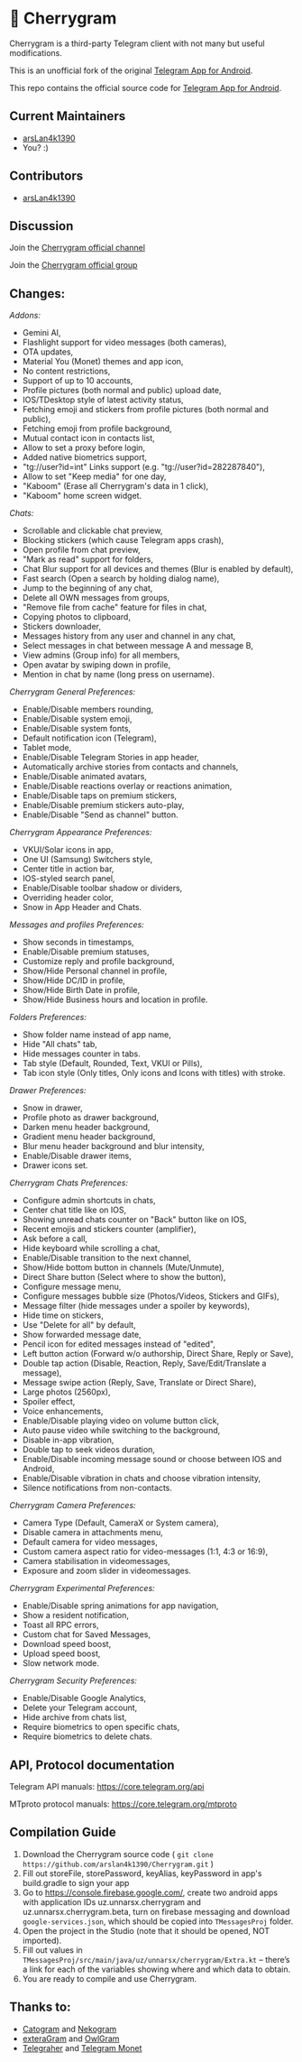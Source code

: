 # 🍒 Cherrygram

Cherrygram is a third-party Telegram client with not many but useful modifications.

This is an unofficial fork of the original [Telegram App for Android](https://github.com/DrKLO/Telegram).

This repo contains the official source code for [Telegram App for Android](https://play.google.com/store/apps/details?id=org.telegram.messenger).

## Current Maintainers

- [arsLan4k1390](https://github.com/arsLan4k1390)
- You? :)

## Contributors

- [arsLan4k1390](https://github.com/arsLan4k1390)


## Discussion

Join the [Cherrygram official channel](https://t.me/Cherry_gram)

Join the [Cherrygram official group](https://t.me/CherrygramSupport)

## Changes:

*Addons:*
- Gemini AI,
- Flashlight support for video messages (both cameras),
- OTA updates,
- Material You (Monet) themes and app icon,
- No content restrictions,
- Support of up to 10 accounts,
- Profile pictures (both normal and public) upload date,
- IOS/TDesktop style of latest activity status,
- Fetching emoji and stickers from profile pictures (both normal and public),
- Fetching emoji from profile background,
- Mutual contact icon in contacts list,
- Allow to set a proxy before login,
- Added native biometrics support,
- "tg://user?id=int" Links support (e.g. "tg://user?id=282287840"),
- Allow to set "Keep media" for one day,
- "Kaboom" (Erase all Cherrygram's data in 1 click),
- "Kaboom" home screen widget.

*Chats:*
- Scrollable and clickable chat preview,
- Blocking stickers (which cause Telegram apps crash),
- Open profile from chat preview,
- "Mark as read" support for folders,
- Chat Blur support for all devices and themes (Blur is enabled by default),
- Fast search (Open a search by holding dialog name),
- Jump to the beginning of any chat,
- Delete all OWN messages from groups,
- "Remove file from cache" feature for files in chat,
- Copying photos to clipboard,
- Stickers downloader,
- Messages history from any user and channel in any chat,
- Select messages in chat between message A and message B,
- View admins (Group info) for all members,
- Open avatar by swiping down in profile,
- Mention in chat by name (long press on username).

*Cherrygram General Preferences:*
- Enable/Disable members rounding,
- Enable/Disable system emoji,
- Enable/Disable system fonts,
- Default notification icon (Telegram),
- Tablet mode,
- Enable/Disable Telegram Stories in app header,
- Automatically archive stories from contacts and channels,
- Enable/Disable animated avatars,
- Enable/Disable reactions overlay or reactions animation,
- Enable/Disable taps on premium stickers,
- Enable/Disable premium stickers auto-play,
- Enable/Disable "Send as channel" button.

*Cherrygram Appearance Preferences:*
- VKUI/Solar icons in app,
- One UI (Samsung) Switchers style,
- Center title in action bar,
- IOS-styled search panel,
- Enable/Disable toolbar shadow or dividers,
- Overriding header color,
- Snow in App Header and Chats.

*Messages and profiles Preferences:*
- Show seconds in timestamps,
- Enable/Disable premium statuses,
- Customize reply and profile background,
- Show/Hide Personal channel in profile,
- Show/Hide DC/ID in profile,
- Show/Hide Birth Date in profile,
- Show/Hide Business hours and location in profile.

*Folders Preferences:*
- Show folder name instead of app name,
- Hide "All chats" tab,
- Hide messages counter in tabs.
- Tab style (Default, Rounded, Text, VKUI or Pills),
- Tab icon style (Only titles, Only icons and Icons with titles) with stroke.

*Drawer Preferences:*
- Snow in drawer,
- Profile photo as drawer background,
- Darken menu header background,
- Gradient menu header background,
- Blur menu header background and blur intensity,
- Enable/Disable drawer items,
- Drawer icons set.

*Cherrygram Chats Preferences:*
- Configure admin shortcuts in chats,
- Center chat title like on IOS,
- Showing unread chats counter on "Back" button like on IOS,
- Recent emojis and stickers counter (amplifier),
- Ask before a call,
- Hide keyboard while scrolling a chat,
- Enable/Disable transition to the next channel,
- Show/Hide bottom button in channels (Mute/Unmute),
- Direct Share button (Select where to show the button),
- Configure message menu,
- Configure messages bubble size (Photos/Videos, Stickers and GIFs),
- Message filter (hide messages under a spoiler by keywords),
- Hide time on stickers,
- Use "Delete for all" by default,
- Show forwarded message date,
- Pencil icon for edited messages instead of "edited",
- Left button action (Forward w/o authorship, Direct Share, Reply or Save),
- Double tap action (Disable, Reaction, Reply, Save/Edit/Translate a message),
- Message swipe action (Reply, Save, Translate or Direct Share),
- Large photos (2560px),
- Spoiler effect,
- Voice enhancements,
- Enable/Disable playing video on volume button click,
- Auto pause video while switching to the background,
- Disable in-app vibration,
- Double tap to seek videos duration,
- Enable/Disable incoming message sound or choose between IOS and Android,
- Enable/Disable vibration in chats and choose vibration intensity,
- Silence notifications from non-contacts.

*Cherrygram Camera Preferences:*
- Camera Type (Default, CameraX or System camera),
- Disable camera in attachments menu,
- Default camera for video messages,
- Custom camera aspect ratio for video-messages (1:1, 4:3 or 16:9),
- Camera stabilisation in videomessages,
- Exposure and zoom slider in videomessages.

*Cherrygram Experimental Preferences:*
- Enable/Disable spring animations for app navigation,
- Show a resident notification,
- Toast all RPC errors,
- Custom chat for Saved Messages,
- Download speed boost,
- Upload speed boost,
- Slow network mode.

*Cherrygram Security Preferences:*
- Enable/Disable Google Analytics,
- Delete your Telegram account,
- Hide archive from chats list,
- Require biometrics to open specific chats,
- Require biometrics to delete chats.

## API, Protocol documentation

Telegram API manuals: https://core.telegram.org/api

MTproto protocol manuals: https://core.telegram.org/mtproto


## Compilation Guide

1. Download the Cherrygram source code ( `git clone https://github.com/arslan4k1390/Cherrygram.git` )
2. Fill out storeFile, storePassword, keyAlias, keyPassword in app's build.gradle to sign your app
3. Go to https://console.firebase.google.com/, create two android apps with application IDs uz.unnarsx.cherrygram and uz.unnarsx.cherrygram.beta, turn on firebase messaging and download `google-services.json`, which should be copied into `TMessagesProj` folder.
4. Open the project in the Studio (note that it should be opened, NOT imported).
5. Fill out values in `TMessagesProj/src/main/java/uz/unnarsx/cherrygram/Extra.kt` – there’s a link for each of the variables showing where and which data to obtain.
6. You are ready to compile and use Cherrygram.


## Thanks to:
- [Catogram](https://github.com/Catogram/Catogram) and [Nekogram](https://gitlab.com/Nekogram/Nekogram)
- [exteraGram](https://github.com/exteraSquad/exteraGram) and [OwlGram](https://github.com/OwlGramDev/OwlGram)
- [Telegraher](https://github.com/nikitasius/Telegraher) and [Telegram Monet](https://github.com/c3r5b8/Telegram-Monet)
